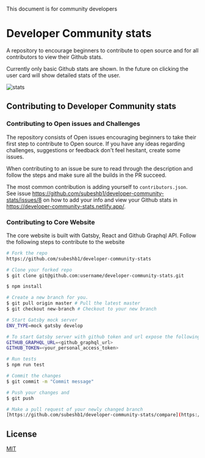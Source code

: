 This document is for community developers
# Developer Community stats

A repository to encourage beginners to contribute to open source and for all contributors to view their Github stats.

Currently only basic Github stats are shown. In the future on clicking the user card will show detailed stats of the user.

![stats](./stats.png)

## Contributing to Developer Community stats

### Contributing to Open issues and Challenges

The repository consists of Open issues encouraging beginners to take their first step to contribute to Open source. If you have any ideas regarding challenges, suggestions or feedback don't feel hesitant, create some issues.

When contributing to an issue be sure to read through the description and follow the steps and make sure all the builds in the PR succeed.

The most common contribution is adding yourself to `contributors.json`. See issue https://github.com/subeshb1/developer-community-stats/issues/8 on how to add your info and view your Github stats in https://developer-community-stats.netlify.app/.

### Contributing to Core Website

The core website is built with Gatsby, React and Github Graphql API. Follow the following steps to contribute to the website

```sh
# Fork the repo
https://github.com/subeshb1/developer-community-stats

# Clone your forked repo
$ git clone git@github.com:username/developer-community-stats.git

$ npm install

# Create a new branch for you.
$ git pull origin master # Pull the latest master
$ git checkout new-branch # Checkout to your new branch

# Start Gatsby mock server
ENV_TYPE=mock gatsby develop

# To start Gatsby server with github token and url expose the following variables
GITHUB_GRAPHQL_URL=<github_graphql_url>
GITHUB_TOKEN=<your_personal_access_token>

# Run tests
$ npm run test

# Commit the changes
$ git commit -m "Commit message"

# Push your changes and
$ git push

# Make a pull request of your newly changed branch
[https://github.com/subeshb1/developer-community-stats/compare](https://github.com/username/developer-community-stats/compare)
```

## License

[MIT](https://github.com/subeshb1/developer-community-stats/blob/main/LICENSE)
